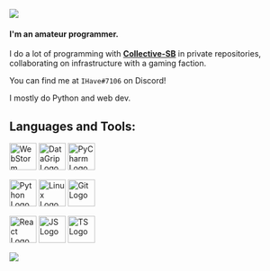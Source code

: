 ![](https://komarev.com/ghpvc/?username=AlexAndHisScripts2)

#### I'm an amateur programmer.

I do a lot of programming with [**Collective-SB**](https://github.com/Collective-SB) in private repositories, collaborating on infrastructure with a gaming faction.

You can find me at ``IHave#7106`` on Discord!

I mostly do Python and web dev.

## Languages and Tools:





<img src="https://seeklogo.com/images/W/webstorm-logo-691E749F21-seeklogo.com.png" width="48" alt="WebStorm Logo"> <img src="https://seeklogo.com/images/D/datagrip-logo-295CA63255-seeklogo.com.png" width="48" alt="DataGrip Logo"> <img src="https://seeklogo.com/images/P/pycharm-logo-51B1427388-seeklogo.com.png" width="48" alt="PyCharm Logo"> 

<img src="https://upload.wikimedia.org/wikipedia/commons/c/c3/Python-logo-notext.svg" width="48" alt="Python Logo"> <img src="https://seeklogo.com/images/L/Linux_Tux-logo-C71CF0DDAA-seeklogo.com.png" width="48" alt="Linux Logo"> <img src="https://seeklogo.com/images/G/git-logo-CD8D6F1C09-seeklogo.com.png" width="48" alt="Git Logo">

<img src="https://i.imgur.com/u1sjfbl.png" width="48" alt="React Logo"> <img src="https://seeklogo.com/images/J/javascript-js-logo-2949701702-seeklogo.com.png" width="48" alt="JS Logo"> <img src="https://seeklogo.com/images/T/typescript-logo-B29A3F462D-seeklogo.com.png" width="48" alt="TS Logo"> 

<img align="left" src="https://github-readme-stats.vercel.app/api?username=AlexAndHisScripts&show_icons=true&count_private=true&hide=stars&theme=tokyonight">

